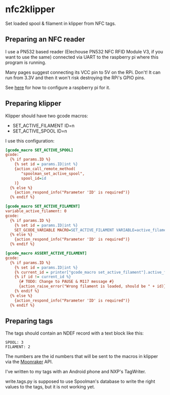 <!--
SPDX-FileCopyrightText: 2024 Sebastian Andersson <sebastian@bittr.nu>

SPDX-License-Identifier: GPL-3.0-or-later
-->

# nfc2klipper

Set loaded spool &amp; filament in klipper from NFC tags.


## Preparing an NFC reader

I use a PN532 based reader (Elechouse PN532 NFC RFID Module V3, if you
want to use the same) connected via UART to the raspberry pi where this
program is running.


Many pages suggest connecting its VCC pin to 5V on the RPi. Don't!
It can run from 3.3V and then it won't risk destroying the RPi's GPIO pins.


See [here](https://learn.adafruit.com/adafruit-nfc-rfid-on-raspberry-pi/pi-serial-port)
for how to configure a raspberry pi for it.


## Preparing klipper

Klipper should have two gcode macros:

* SET_ACTIVE_FILAMENT ID=n
* SET_ACTIVE_SPOOL ID=n


I use this configuration:
```ini
[gcode_macro SET_ACTIVE_SPOOL]
gcode:
  {% if params.ID %}
    {% set id = params.ID|int %}
    {action_call_remote_method(
       "spoolman_set_active_spool",
       spool_id=id
    )}
  {% else %}
    {action_respond_info("Parameter 'ID' is required")}
  {% endif %}

[gcode_macro SET_ACTIVE_FILAMENT]
variable_active_filament: 0
gcode:
  {% if params.ID %}
    {% set id = params.ID|int %}
    SET_GCODE_VARIABLE MACRO=SET_ACTIVE_FILAMENT VARIABLE=active_filament VALUE={id}
  {% else %}
    {action_respond_info("Parameter 'ID' is required")}
  {% endif %}

[gcode_macro ASSERT_ACTIVE_FILAMENT]
gcode:
  {% if params.ID %}
    {% set id = params.ID|int %}
    {% current_id = printer["gcode_macro set_active_filament"].active_filament %}
    {% if id != current_id %}
      {# TODO: Change to PAUSE & M117 message #}
      {action_raise_error("Wrong filament is loaded, should be " + id)}
    {% endif %}
  {% else %}
    {action_respond_info("Parameter 'ID' is required")}
  {% endif %}
```

## Preparing tags

The tags should contain an NDEF record with a text block like this:
```
SPOOL: 3
FILAMENT: 2
```

The numbers are the id numbers that will be sent to the macros in
klipper via the [Moonraker](https://github.com/Arksine/moonraker) API.


I've written to my tags with an Android phone and NXP's TagWriter.

write.tags.py is supposed to use Spoolman's database to write
the right values to the tags, but it is not working yet.
